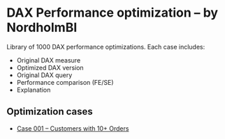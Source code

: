 # DAX Performance optimization – by NordholmBI

Library of 1000 DAX performance optimizations. Each case includes:

- Original DAX measure
- Optimized DAX version
- Original DAX query 
- Performance comparison (FE/SE)
- Explanation

## Optimization cases

- [Case 001 – Customers with 10+ Orders](./case-001-customers10plus-orders/README.md)
